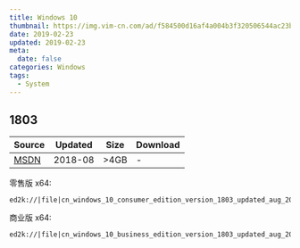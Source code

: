 ```yaml
---
title: Windows 10
thumbnail: https://img.vim-cn.com/ad/f584500d16af4a004b3f320506544ac23bc64e.png
date: 2019-02-23
updated: 2019-02-23
meta:
  date: false
categories: Windows
tags:
  - System
---
```


## 1803

| Source | Updated | Size | Download |
| ------ | ------- | -------- | -------- |
| <div class="unknown">[MSDN][MSDN]</div> | 2018-08 | >4GB | - |


[MSDN]: http://msdn.itellyou.cn/

零售版 x64:
```
ed2k://|file|cn_windows_10_consumer_edition_version_1803_updated_aug_2018_x64_dvd_2cf38490.iso|5275461632|FAE1391E8F1EEAB7005AE66982FCD27B|/
```


商业版 x64:

```
ed2k://|file|cn_windows_10_business_edition_version_1803_updated_aug_2018_x64_dvd_57e5b984.iso|5221404672|DD0094E00A4A1D7FB36D2FBBB82DCAED|/
```
